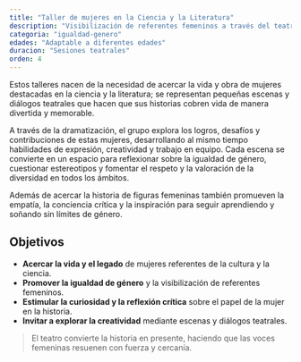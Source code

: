 ```yaml
---
title: "Taller de mujeres en la Ciencia y la Literatura"
description: "Visibilización de referentes femeninos a través del teatro"
categoria: "igualdad-genero"
edades: "Adaptable a diferentes edades"
duracion: "Sesiones teatrales"
orden: 4
---
```


Estos talleres nacen de la necesidad de acercar la vida y obra de mujeres destacadas en la ciencia y la literatura; se representan pequeñas escenas y diálogos teatrales que hacen que sus historias cobren vida de manera divertida y memorable.

A través de la dramatización, el grupo explora los logros, desafíos y contribuciones de estas mujeres, desarrollando al mismo tiempo habilidades de expresión, creatividad y trabajo en equipo. Cada escena se convierte en un espacio para reflexionar sobre la igualdad de género, cuestionar estereotipos y fomentar el respeto y la valoración de la diversidad en todos los ámbitos.

Además de acercar la historia de figuras femeninas también promueven la empatía, la conciencia crítica y la inspiración para seguir aprendiendo y soñando sin límites de género.

## Objetivos

- **Acercar la vida y el legado** de mujeres referentes de la cultura y la ciencia.
- **Promover la igualdad de género** y la visibilización de referentes femeninos.
- **Estimular la curiosidad y la reflexión crítica** sobre el papel de la mujer en la historia.
- **Invitar a explorar la creatividad** mediante escenas y diálogos teatrales.

> El teatro convierte la historia en presente, haciendo que las voces femeninas resuenen con fuerza y cercanía.
